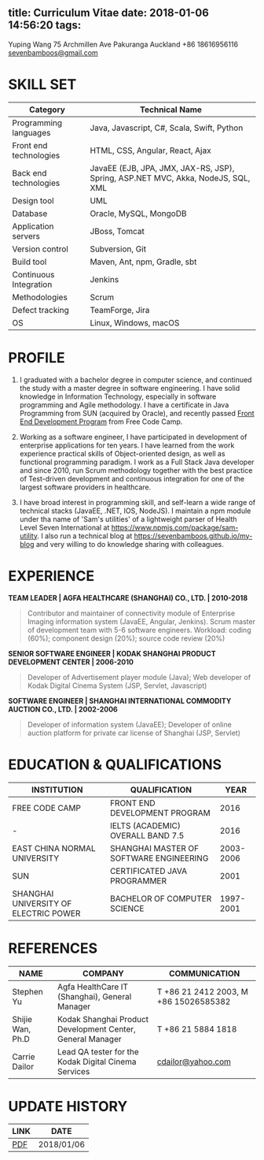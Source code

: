 title: Curriculum Vitae
date: 2018-01-06 14:56:20
tags:
---

Yuping Wang
75 Archmillen Ave
Pakuranga
Auckland
+86 18616956116
sevenbamboos@gmail.com

# SKILL SET

Category | Technical Name
--- | ---
Programming languages | Java, Javascript, C#, Scala, Swift, Python
Front end technologies | HTML, CSS, Angular, React, Ajax 
Back end technologies | JavaEE (EJB, JPA, JMX, JAX-RS, JSP), Spring, ASP.NET MVC, Akka, NodeJS, SQL, XML
Design tool | UML
Database | Oracle, MySQL, MongoDB
Application servers | JBoss, Tomcat
Version control | Subversion, Git
Build tool | Maven, Ant, npm, Gradle, sbt
Continuous Integration | Jenkins
Methodologies | Scrum
Defect tracking | TeamForge, Jira
OS | Linux, Windows, macOS

# PROFILE

1. I graduated with a bachelor degree in computer science, and continued the study with a master degree in software engineering. I have solid knowledge in Information Technology, especially in software programming and Agile methodology. I have a certificate in Java Programming from SUN (acquired by Oracle), and recently passed [Front End Development Program][1] from Free Code Camp.

2. Working as a software engineer, I have participated in development of enterprise applications for ten years. I have learned from the work experience practical skills of Object-oriented design, as well as functional programming paradigm. I work as a Full Stack Java developer and since 2010, run Scrum methodology together with the best practice of Test-driven development and continuous integration for one of the largest software providers in healthcare.

3. I have broad interest in programming skill, and self-learn a wide range of technical stacks (JavaEE, .NET, IOS, NodeJS). I maintain a npm module under tha name of 'Sam's utilities' of a lightweight parser of Health Level Seven International at https://www.npmjs.com/package/sam-utility. I also run a technical blog at https://sevenbamboos.github.io/my-blog and very willing to do knowledge sharing with colleagues.

<!-- more -->

# EXPERIENCE

__TEAM LEADER | AGFA HEALTHCARE (SHANGHAI) CO., LTD. | 2010-2018__
> Contributor and maintainer of connectivity module of Enterprise Imaging information system (JavaEE, Angular, Jenkins). Scrum master of development team with 5-6 software engineers. Workload: coding (60%); component design (20%); source code review (20%)

__SENIOR SOFTWARE ENGINEER | KODAK SHANGHAI PRODUCT DEVELOPMENT CENTER | 2006-2010__
> Developer of Advertisement player module (Java); Web developer of Kodak Digital Cinema System (JSP, Servlet, Javascript)

__SOFTWARE ENGINEER | SHANGHAI INTERNATIONAL COMMODITY AUCTION CO., LTD. | 2002-2006__
> Developer of information system (JavaEE); Developer of online auction platform for private car license of Shanghai (JSP, Servlet)

# EDUCATION & QUALIFICATIONS

INSTITUTION | QUALIFICATION | YEAR
--- | --- | ---
FREE CODE CAMP | FRONT END DEVELOPMENT PROGRAM | 2016
- | IELTS (ACADEMIC) OVERALL BAND 7.5 | 2016
EAST CHINA NORMAL UNIVERSITY | SHANGHAI MASTER OF SOFTWARE ENGINEERING | 2003-2006
SUN | CERTIFICATED JAVA PROGRAMMER | 2001
SHANGHAI UNIVERSITY OF ELECTRIC POWER | BACHELOR OF COMPUTER SCIENCE | 1997-2001

# REFERENCES

NAME | COMPANY | COMMUNICATION
--- | --- | --- 
Stephen Yu | Agfa HealthCare IT (Shanghai), General Manager | T +86 21 2412 2003, M +86 15026585382
Shijie Wan, Ph.D | Kodak Shanghai Product Development Center, General Manager | T +86 21 5884 1818
Carrie Dailor | Lead QA tester for the Kodak Digital Cinema Services | cdailor@yahoo.com

# UPDATE HISTORY
LINK | DATE
--- | ---
[PDF](cv.pdf) | 2018/01/06

[1]: https://www.freecodecamp.org/sevenbamboos/front-end-certification
